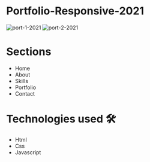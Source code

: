 # Portfolio-Responsive-2021
![port-1-2021](https://user-images.githubusercontent.com/88225954/176645069-5b90eb3f-7cf7-473b-a945-ba8514d80101.png)
![port-2-2021](https://user-images.githubusercontent.com/88225954/176645086-9b8c451e-62ce-4754-9d4c-ee45327e4e6b.png)

# Sections
- Home
- About
- Skills
- Portfolio
- Contact

# Technologies used 🛠️
- Html
- Css
- Javascript


